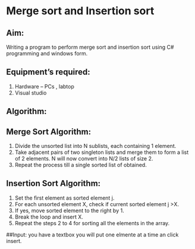 # Merge sort and Insertion sort

## Aim:
Writing a program to perform merge sort and insertion sort using C# programming and windows form.

## Equipment’s required:
1.	Hardware – PCs , labtop
2.  Visual studio 

## Algorithm:
## Merge Sort Algorithm:
1. Divide the unsorted list into N sublists, each containing 1 element.
2. Take adjacent pairs of two singleton lists and merge them to form a list of 2 elements. N will now convert into N/2 lists of size 2.
3. Repeat the process till a single sorted list of obtained.

## Insertion Sort Algorithm:
1.	Set the first element as sorted element j.
2.	For each unsorted element X, check if current sorted element j >X.
3.	If yes, move sorted element to the right by 1.
4.	Break the loop and insert X.
5.	Repeat the steps 2 to 4 for sorting all the elements in the array.

##Input:
you have a textbox you will put one elmente at a time an click insert.
